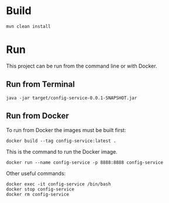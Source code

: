 # Build

```
mvn clean install
```

# Run

This project can be run from the command line or with Docker.

## Run from Terminal 

```
java -jar target/config-service-0.0.1-SNAPSHOT.jar
```

## Run from Docker

To run from Docker the images must be built first:

```
docker build --tag config-service:latest .
```

This is the command to run the Docker image.
```
docker run --name config-service -p 8888:8888 config-service
```

Other useful commands:

```
docker exec -it config-service /bin/bash
docker stop config-service
docker rm config-service
```
